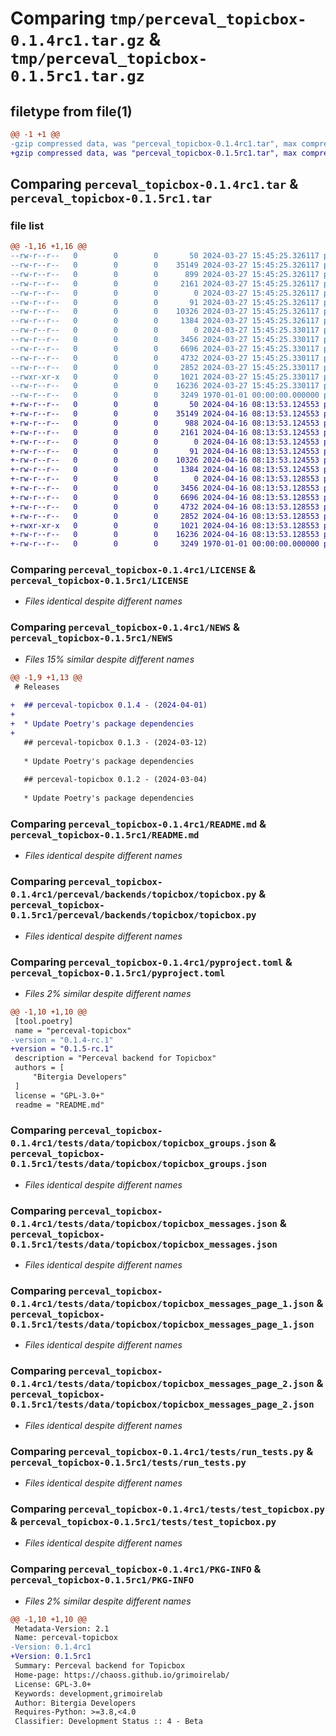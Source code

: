 # Comparing `tmp/perceval_topicbox-0.1.4rc1.tar.gz` & `tmp/perceval_topicbox-0.1.5rc1.tar.gz`

## filetype from file(1)

```diff
@@ -1 +1 @@
-gzip compressed data, was "perceval_topicbox-0.1.4rc1.tar", max compression
+gzip compressed data, was "perceval_topicbox-0.1.5rc1.tar", max compression
```

## Comparing `perceval_topicbox-0.1.4rc1.tar` & `perceval_topicbox-0.1.5rc1.tar`

### file list

```diff
@@ -1,16 +1,16 @@
--rw-r--r--   0        0        0       50 2024-03-27 15:45:25.326117 perceval_topicbox-0.1.4rc1/AUTHORS
--rw-r--r--   0        0        0    35149 2024-03-27 15:45:25.326117 perceval_topicbox-0.1.4rc1/LICENSE
--rw-r--r--   0        0        0      899 2024-03-27 15:45:25.326117 perceval_topicbox-0.1.4rc1/NEWS
--rw-r--r--   0        0        0     2161 2024-03-27 15:45:25.326117 perceval_topicbox-0.1.4rc1/README.md
--rw-r--r--   0        0        0        0 2024-03-27 15:45:25.326117 perceval_topicbox-0.1.4rc1/perceval/backends/topicbox/__init__.py
--rw-r--r--   0        0        0       91 2024-03-27 15:45:25.326117 perceval_topicbox-0.1.4rc1/perceval/backends/topicbox/_version.py
--rw-r--r--   0        0        0    10326 2024-03-27 15:45:25.326117 perceval_topicbox-0.1.4rc1/perceval/backends/topicbox/topicbox.py
--rw-r--r--   0        0        0     1384 2024-03-27 15:45:25.326117 perceval_topicbox-0.1.4rc1/pyproject.toml
--rw-r--r--   0        0        0        0 2024-03-27 15:45:25.330117 perceval_topicbox-0.1.4rc1/tests/__init__.py
--rw-r--r--   0        0        0     3456 2024-03-27 15:45:25.330117 perceval_topicbox-0.1.4rc1/tests/data/topicbox/topicbox_groups.json
--rw-r--r--   0        0        0     6696 2024-03-27 15:45:25.330117 perceval_topicbox-0.1.4rc1/tests/data/topicbox/topicbox_messages.json
--rw-r--r--   0        0        0     4732 2024-03-27 15:45:25.330117 perceval_topicbox-0.1.4rc1/tests/data/topicbox/topicbox_messages_page_1.json
--rw-r--r--   0        0        0     2852 2024-03-27 15:45:25.330117 perceval_topicbox-0.1.4rc1/tests/data/topicbox/topicbox_messages_page_2.json
--rwxr-xr-x   0        0        0     1021 2024-03-27 15:45:25.330117 perceval_topicbox-0.1.4rc1/tests/run_tests.py
--rw-r--r--   0        0        0    16236 2024-03-27 15:45:25.330117 perceval_topicbox-0.1.4rc1/tests/test_topicbox.py
--rw-r--r--   0        0        0     3249 1970-01-01 00:00:00.000000 perceval_topicbox-0.1.4rc1/PKG-INFO
+-rw-r--r--   0        0        0       50 2024-04-16 08:13:53.124553 perceval_topicbox-0.1.5rc1/AUTHORS
+-rw-r--r--   0        0        0    35149 2024-04-16 08:13:53.124553 perceval_topicbox-0.1.5rc1/LICENSE
+-rw-r--r--   0        0        0      988 2024-04-16 08:13:53.124553 perceval_topicbox-0.1.5rc1/NEWS
+-rw-r--r--   0        0        0     2161 2024-04-16 08:13:53.124553 perceval_topicbox-0.1.5rc1/README.md
+-rw-r--r--   0        0        0        0 2024-04-16 08:13:53.124553 perceval_topicbox-0.1.5rc1/perceval/backends/topicbox/__init__.py
+-rw-r--r--   0        0        0       91 2024-04-16 08:13:53.124553 perceval_topicbox-0.1.5rc1/perceval/backends/topicbox/_version.py
+-rw-r--r--   0        0        0    10326 2024-04-16 08:13:53.124553 perceval_topicbox-0.1.5rc1/perceval/backends/topicbox/topicbox.py
+-rw-r--r--   0        0        0     1384 2024-04-16 08:13:53.124553 perceval_topicbox-0.1.5rc1/pyproject.toml
+-rw-r--r--   0        0        0        0 2024-04-16 08:13:53.128553 perceval_topicbox-0.1.5rc1/tests/__init__.py
+-rw-r--r--   0        0        0     3456 2024-04-16 08:13:53.128553 perceval_topicbox-0.1.5rc1/tests/data/topicbox/topicbox_groups.json
+-rw-r--r--   0        0        0     6696 2024-04-16 08:13:53.128553 perceval_topicbox-0.1.5rc1/tests/data/topicbox/topicbox_messages.json
+-rw-r--r--   0        0        0     4732 2024-04-16 08:13:53.128553 perceval_topicbox-0.1.5rc1/tests/data/topicbox/topicbox_messages_page_1.json
+-rw-r--r--   0        0        0     2852 2024-04-16 08:13:53.128553 perceval_topicbox-0.1.5rc1/tests/data/topicbox/topicbox_messages_page_2.json
+-rwxr-xr-x   0        0        0     1021 2024-04-16 08:13:53.128553 perceval_topicbox-0.1.5rc1/tests/run_tests.py
+-rw-r--r--   0        0        0    16236 2024-04-16 08:13:53.128553 perceval_topicbox-0.1.5rc1/tests/test_topicbox.py
+-rw-r--r--   0        0        0     3249 1970-01-01 00:00:00.000000 perceval_topicbox-0.1.5rc1/PKG-INFO
```

### Comparing `perceval_topicbox-0.1.4rc1/LICENSE` & `perceval_topicbox-0.1.5rc1/LICENSE`

 * *Files identical despite different names*

### Comparing `perceval_topicbox-0.1.4rc1/NEWS` & `perceval_topicbox-0.1.5rc1/NEWS`

 * *Files 15% similar despite different names*

```diff
@@ -1,9 +1,13 @@
 # Releases
 
+  ## perceval-topicbox 0.1.4 - (2024-04-01)
+  
+  * Update Poetry's package dependencies
+
   ## perceval-topicbox 0.1.3 - (2024-03-12)
   
   * Update Poetry's package dependencies
 
   ## perceval-topicbox 0.1.2 - (2024-03-04)
   
   * Update Poetry's package dependencies
```

### Comparing `perceval_topicbox-0.1.4rc1/README.md` & `perceval_topicbox-0.1.5rc1/README.md`

 * *Files identical despite different names*

### Comparing `perceval_topicbox-0.1.4rc1/perceval/backends/topicbox/topicbox.py` & `perceval_topicbox-0.1.5rc1/perceval/backends/topicbox/topicbox.py`

 * *Files identical despite different names*

### Comparing `perceval_topicbox-0.1.4rc1/pyproject.toml` & `perceval_topicbox-0.1.5rc1/pyproject.toml`

 * *Files 2% similar despite different names*

```diff
@@ -1,10 +1,10 @@
 [tool.poetry]
 name = "perceval-topicbox"
-version = "0.1.4-rc.1"
+version = "0.1.5-rc.1"
 description = "Perceval backend for Topicbox"
 authors = [
     "Bitergia Developers"
 ]
 license = "GPL-3.0+"
 readme = "README.md"
```

### Comparing `perceval_topicbox-0.1.4rc1/tests/data/topicbox/topicbox_groups.json` & `perceval_topicbox-0.1.5rc1/tests/data/topicbox/topicbox_groups.json`

 * *Files identical despite different names*

### Comparing `perceval_topicbox-0.1.4rc1/tests/data/topicbox/topicbox_messages.json` & `perceval_topicbox-0.1.5rc1/tests/data/topicbox/topicbox_messages.json`

 * *Files identical despite different names*

### Comparing `perceval_topicbox-0.1.4rc1/tests/data/topicbox/topicbox_messages_page_1.json` & `perceval_topicbox-0.1.5rc1/tests/data/topicbox/topicbox_messages_page_1.json`

 * *Files identical despite different names*

### Comparing `perceval_topicbox-0.1.4rc1/tests/data/topicbox/topicbox_messages_page_2.json` & `perceval_topicbox-0.1.5rc1/tests/data/topicbox/topicbox_messages_page_2.json`

 * *Files identical despite different names*

### Comparing `perceval_topicbox-0.1.4rc1/tests/run_tests.py` & `perceval_topicbox-0.1.5rc1/tests/run_tests.py`

 * *Files identical despite different names*

### Comparing `perceval_topicbox-0.1.4rc1/tests/test_topicbox.py` & `perceval_topicbox-0.1.5rc1/tests/test_topicbox.py`

 * *Files identical despite different names*

### Comparing `perceval_topicbox-0.1.4rc1/PKG-INFO` & `perceval_topicbox-0.1.5rc1/PKG-INFO`

 * *Files 2% similar despite different names*

```diff
@@ -1,10 +1,10 @@
 Metadata-Version: 2.1
 Name: perceval-topicbox
-Version: 0.1.4rc1
+Version: 0.1.5rc1
 Summary: Perceval backend for Topicbox
 Home-page: https://chaoss.github.io/grimoirelab/
 License: GPL-3.0+
 Keywords: development,grimoirelab
 Author: Bitergia Developers
 Requires-Python: >=3.8,<4.0
 Classifier: Development Status :: 4 - Beta
```


